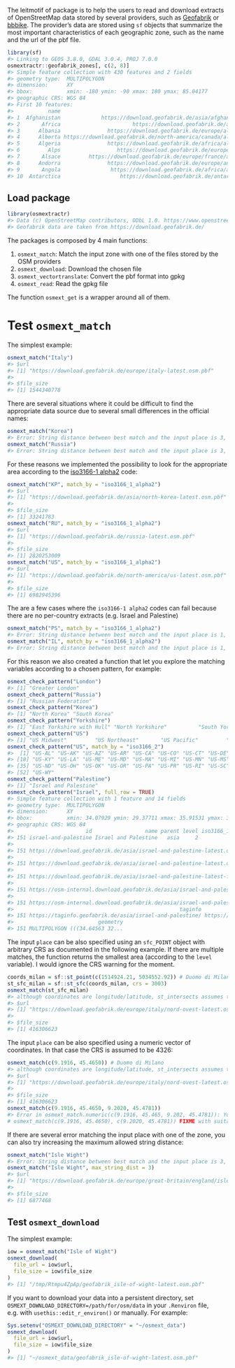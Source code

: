 
<!-- README.md is generated from README.Rmd. Please edit that file -->

The leitmotif of package is to help the users to read and download
extracts of OpenStreetMap data stored by several providers, such as
[Geofabrik](http://download.geofabrik.de/) or
[bbbike](https://download.bbbike.org/osm/bbbike/). The provider’s data
are stored using `sf` objects that summarize the most important
characteristics of each geographic zone, such as the name and the url of
the pbf file.

``` r
library(sf)
#> Linking to GEOS 3.8.0, GDAL 3.0.4, PROJ 7.0.0
osmextractr::geofabrik_zones[, c(2, 8)]
#> Simple feature collection with 430 features and 2 fields
#> geometry type:  MULTIPOLYGON
#> dimension:      XY
#> bbox:           xmin: -180 ymin: -90 xmax: 180 ymax: 85.04177
#> geographic CRS: WGS 84
#> First 10 features:
#>           name                                                                       pbf                       geometry
#> 1  Afghanistan             https://download.geofabrik.de/asia/afghanistan-latest.osm.pbf MULTIPOLYGON (((62.47808 29...
#> 2       Africa                       https://download.geofabrik.de/africa-latest.osm.pbf MULTIPOLYGON (((11.60092 33...
#> 3      Albania               https://download.geofabrik.de/europe/albania-latest.osm.pbf MULTIPOLYGON (((19.37748 42...
#> 4      Alberta https://download.geofabrik.de/north-america/canada/alberta-latest.osm.pbf MULTIPOLYGON (((-110.0051 4...
#> 5      Algeria               https://download.geofabrik.de/africa/algeria-latest.osm.pbf MULTIPOLYGON (((6.899245 37...
#> 6         Alps                  https://download.geofabrik.de/europe/alps-latest.osm.pbf MULTIPOLYGON (((5.57178 48....
#> 7       Alsace         https://download.geofabrik.de/europe/france/alsace-latest.osm.pbf MULTIPOLYGON (((8.236555 48...
#> 8      Andorra               https://download.geofabrik.de/europe/andorra-latest.osm.pbf MULTIPOLYGON (((1.516233 42...
#> 9       Angola                https://download.geofabrik.de/africa/angola-latest.osm.pbf MULTIPOLYGON (((20.72182 -1...
#> 10  Antarctica                   https://download.geofabrik.de/antarctica-latest.osm.pbf MULTIPOLYGON (((-180 -90, 1...
```

## Load package

``` r
library(osmextractr)
#> Data (c) OpenStreetMap contributors, ODbL 1.0. https://www.openstreetmap.org/copyright
#> Geofabrik data are taken from https://download.geofabrik.de/
```

The packages is composed by 4 main functions:

1.  `osmext_match`: Match the input zone with one of the files stored by
    the OSM providers
2.  `osmext_download`: Download the chosen file
3.  `osmext_vectortranslate`: Convert the pbf format into gpkg
4.  `osmext_read`: Read the gpkg file

The function `osmext_get` is a wrapper around all of them.

# Test `osmext_match`

The simplest example:

``` r
osmext_match("Italy")
#> $url
#> [1] "https://download.geofabrik.de/europe/italy-latest.osm.pbf"
#> 
#> $file_size
#> [1] 1544340778
```

There are several situations where it could be difficult to find the
appropriate data source due to several small differences in the official
names:

``` r
osmext_match("Korea")
#> Error: String distance between best match and the input place is 3, while the maximum threshold distance is equal to 1. You should increase the max_string_dist parameter, look for a closer match in the chosen provider database or consider using a different match_by variable.
osmext_match("Russia")
#> Error: String distance between best match and the input place is 3, while the maximum threshold distance is equal to 1. You should increase the max_string_dist parameter, look for a closer match in the chosen provider database or consider using a different match_by variable.
```

For these reasons we implemented the possibility to look for the
appropriate area according to the [iso3166-1
alpha2](https://it.wikipedia.org/wiki/ISO_3166-1_alpha-2) code:

``` r
osmext_match("KP", match_by = "iso3166_1_alpha2")
#> $url
#> [1] "https://download.geofabrik.de/asia/north-korea-latest.osm.pbf"
#> 
#> $file_size
#> [1] 33241783
osmext_match("RU", match_by = "iso3166_1_alpha2")
#> $url
#> [1] "https://download.geofabrik.de/russia-latest.osm.pbf"
#> 
#> $file_size
#> [1] 2820253009
osmext_match("US", match_by = "iso3166_1_alpha2")
#> $url
#> [1] "https://download.geofabrik.de/north-america/us-latest.osm.pbf"
#> 
#> $file_size
#> [1] 6982945396
```

The are a few cases where the `iso3166-1 alpha2` codes can fail because
there are no per-country extracts (e.g. Israel and Palestine)

``` r
osmext_match("PS", match_by = "iso3166_1_alpha2")
#> Error: String distance between best match and the input place is 1, while the maximum threshold distance is equal to 0. You should increase the max_string_dist parameter, look for a closer match in the chosen provider database or consider using a different match_by variable.
osmext_match("IL", match_by = "iso3166_1_alpha2")
#> Error: String distance between best match and the input place is 1, while the maximum threshold distance is equal to 0. You should increase the max_string_dist parameter, look for a closer match in the chosen provider database or consider using a different match_by variable.
```

For this reason we also created a function that let you explore the
matching variables according to a chosen pattern, for example:

``` r
osmext_check_pattern("London")
#> [1] "Greater London"
osmext_check_pattern("Russia")
#> [1] "Russian Federation"
osmext_check_pattern("Korea")
#> [1] "North Korea" "South Korea"
osmext_check_pattern("Yorkshire")
#> [1] "East Yorkshire with Hull" "North Yorkshire"          "South Yorkshire"          "West Yorkshire"
osmext_check_pattern("US")
#> [1] "US Midwest"         "US Northeast"       "US Pacific"         "US South"           "US West"            "Georgia (US State)"
osmext_check_pattern("US", match_by = "iso3166_2")
#>  [1] "US-AL" "US-AK" "US-AZ" "US-AR" "US-CA" "US-CO" "US-CT" "US-DE" "US-DC" "US-FL" "US-GA" "US-HI" "US-ID" "US-IL" "US-IN" "US-IA" "US-KS"
#> [18] "US-KY" "US-LA" "US-ME" "US-MD" "US-MA" "US-MI" "US-MN" "US-MS" "US-MO" "US-MT" "US-NE" "US-NV" "US-NH" "US-NJ" "US-NM" "US-NY" "US-NC"
#> [35] "US-ND" "US-OH" "US-OK" "US-OR" "US-PA" "US-PR" "US-RI" "US-SC" "US-SD" "US-TN" "US-TX" "US-UT" "US-VT" "US-VA" "US-WA" "US-WV" "US-WI"
#> [52] "US-WY"
osmext_check_pattern("Palestine")
#> [1] "Israel and Palestine"
osmext_check_pattern("Israel", full_row = TRUE)
#> Simple feature collection with 1 feature and 14 fields
#> geometry type:  MULTIPOLYGON
#> dimension:      XY
#> bbox:           xmin: 34.07929 ymin: 29.37711 xmax: 35.91531 ymax: 33.35091
#> geographic CRS: WGS 84
#>                       id                 name parent level iso3166_1_alpha2 iso3166_2 pbf_file_size
#> 151 israel-and-palestine Israel and Palestine   asia     2            PS IL      <NA>      82361911
#>                                                                        pbf
#> 151 https://download.geofabrik.de/asia/israel-and-palestine-latest.osm.pbf
#>                                                                        bz2
#> 151 https://download.geofabrik.de/asia/israel-and-palestine-latest.osm.bz2
#>                                                                             shp
#> 151 https://download.geofabrik.de/asia/israel-and-palestine-latest-free.shp.zip
#>                                                                                     pbf.internal
#> 151 https://osm-internal.download.geofabrik.de/asia/israel-and-palestine-latest-internal.osm.pbf
#>                                                                                   history
#> 151 https://osm-internal.download.geofabrik.de/asia/israel-and-palestine-internal.osh.pbf
#>                                                     taginfo                                                         updates
#> 151 https://taginfo.geofabrik.de/asia/israel-and-palestine/ https://download.geofabrik.de/asia/israel-and-palestine-updates
#>                           geometry
#> 151 MULTIPOLYGON (((34.64563 32...
```

The input `place` can be also specified using an `sfc_POINT` object with
arbitrary CRS as documented in the following example. If there are
multiple matches, the function returns the smallest area (according to
the `level` variable). I would ignore the CRS warning for the moment.

``` r
coords_milan = sf::st_point(c(1514924.21, 5034552.92)) # Duomo di Milano
st_sfc_milan = sf::st_sfc(coords_milan, crs = 3003)
osmext_match(st_sfc_milan)
#> although coordinates are longitude/latitude, st_intersects assumes that they are planar
#> $url
#> [1] "https://download.geofabrik.de/europe/italy/nord-ovest-latest.osm.pbf"
#> 
#> $file_size
#> [1] 416306623
```

The input `place` can be also specified using a numeric vector of
coordinates. In that case the CRS is assumed to be 4326:

``` r
osmext_match(c(9.1916, 45.4650)) # Duomo di Milano
#> although coordinates are longitude/latitude, st_intersects assumes that they are planar
#> $url
#> [1] "https://download.geofabrik.de/europe/italy/nord-ovest-latest.osm.pbf"
#> 
#> $file_size
#> [1] 416306623
osmext_match(c(9.1916, 45.4650, 9.2020, 45.4781))
#> Error in osmext_match.numeric(c(9.1916, 45.465, 9.202, 45.4781)): You need to provide a pair of coordinates and you passed as input a vector of length 4
# osmext_match(c(9.1916, 45.4650), c(9.2020, 45.4781)) FIXME with suitable check and error
```

If there are several error matching the input place with one of the
zone, you can also try increasing the maximum allowed string distance:

``` r
osmext_match("Isle Wight")
#> Error: String distance between best match and the input place is 3, while the maximum threshold distance is equal to 1. You should increase the max_string_dist parameter, look for a closer match in the chosen provider database or consider using a different match_by variable.
osmext_match("Isle Wight", max_string_dist = 3)
#> $url
#> [1] "https://download.geofabrik.de/europe/great-britain/england/isle-of-wight-latest.osm.pbf"
#> 
#> $file_size
#> [1] 6877468
```

## Test `osmext_download`

The simplest example:

``` r
iow = osmext_match("Isle of Wight")
osmext_download(
  file_url = iow$url, 
  file_size = iow$file_size
)
#> [1] "/tmp/Rtmpu4ZpAp/geofabrik_isle-of-wight-latest.osm.pbf"
```

If you want to download your data into a persistent directory, set
`OSMEXT_DOWNLOAD_DIRECTORY=/path/for/osm/data` in your `.Renviron` file,
e.g. with `usethis::edit_r_environ()` or manually. For example:

``` r
Sys.setenv("OSMEXT_DOWNLOAD_DIRECTORY" = "~/osmext_data")
osmext_download(
  file_url = iow$url, 
  file_size = iow$file_size
)
#> [1] "~/osmext_data/geofabrik_isle-of-wight-latest.osm.pbf"
```
